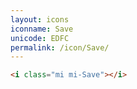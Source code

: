 ```yaml
---
layout: icons
iconname: Save
unicode: EDFC
permalink: /icon/Save/
---
```


``` html
<i class="mi mi-Save"></i>
```
